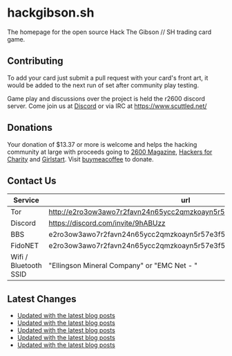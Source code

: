 # hackgibson.sh
The homepage for the open source Hack The Gibson // SH trading card game.


## Contributing

To add your card just submit a pull request with your card's front art, it would be added to the next run of set after community play testing.

Game play and discussions over the project is held the r2600 discord server. Come join us at [Discord](https://discord.com/invite/9hABUzz) or via IRC at https://www.scuttled.net/


## Donations

Your donation of $13.37 or more is welcome and helps the hacking community at large with proceeds going to [2600 Magazine](https://2600.com/), [Hackers for Charity](https://hackersforcharity.org) and [Girlstart](https://girlstart.org).  Visit [buymeacoffee](https://www.buymeacoffee.com/hackgibson.sh) to donate.


## Contact Us

Service | url
-|-
Tor | http://e2ro3ow3awo7r2favn24n65ycc2qmzkoayn5r57e3f56nvjwdcgg32ad.onion
Discord | https://discord.com/invite/9hABUzz
BBS | e2ro3ow3awo7r2favn24n65ycc2qmzkoayn5r57e3f56nvjwdcgg32ad.onion:23
FidoNET | e2ro3ow3awo7r2favn24n65ycc2qmzkoayn5r57e3f56nvjwdcgg32ad.onion:24554
Wifi / Bluetooth SSID | "Ellingson Mineral Company" or "EMC Net - <fidonet address>"

## Latest Changes
<!-- BLOG-POST-LIST:START -->
- [Updated with the latest blog posts](https://github.com/DFW2600/hackgibson.sh/commit/73aa713363175a9fb8ba52240fd58296bf4a3907)
- [Updated with the latest blog posts](https://github.com/DFW2600/hackgibson.sh/commit/2816cd1637eebf53b17739b1fe92dc5e0c5344d4)
- [Updated with the latest blog posts](https://github.com/DFW2600/hackgibson.sh/commit/c1d4205ab66a55c347a9cc5d6f5c6e890cfd9cab)
- [Updated with the latest blog posts](https://github.com/DFW2600/hackgibson.sh/commit/dc430039554a4fdd533c8edb2f709cea3d270733)
- [Updated with the latest blog posts](https://github.com/DFW2600/hackgibson.sh/commit/0ae77ab3bf5c84ce202d788e7e7ffd27d63f7a02)
<!-- BLOG-POST-LIST:END -->
